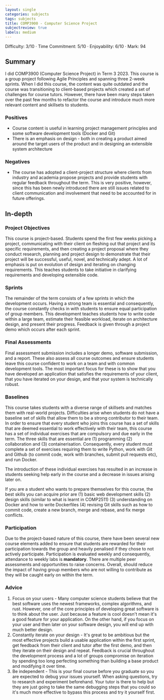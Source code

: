 ```yaml
---
layout: single
categories: subjects
tags: subjects
title: COMP3900 - Computer Science Project
subjectreview: true
labels: medium
---
```


Difficulty: 3/10 · Time Commitment: 5/10 · Enjoyability: 6/10 · Mark: 94

## Summary

I did COMP3900 (Computer Science Project) in Term 3 2023. This course is a group project following Agile Principles and spanning three 2-week sprints. When I did this course, the content was quite outdated and the course was transitioning to client-based projects which created a set of challenges for course tutors. However, there have been many steps taken over the past few months to refactor the course and introduce much more relevant content and skillsets to students.

### Positives

- Course content is useful in learning project management principles and some software development tools (Docker and Git)
- There is an emphasis on design - both in creating a product aimed around the target users of the product and in designing an extensible system architecture

### Negatives

- The course has adopted a client-project structure where clients from industry and academia propose projects and provide students with regular feedback throughout the term. This is very positive, however, since this has been newly introduced there are still issues related to client communication and involvement that need to be accounted for in future offerings.

## In-depth

### Project Objectives
This course is project-based. Students spend the first few weeks picking a project, communicating with their client on fleshing out that project and its specific requirements, and then creating a project proposal where they conduct research, planning and project design to demonstrate that their project will be successful, useful, novel, and technically adept. A lot of emphasis is put on evolution of design and iterating on changing requirements. This teaches students to take initiative in clarifying requirements and developing extensible code.

### Sprints

The remainder of the term consists of a few sprints in which the development occurs. Having a strong team is essential and consequently, the course constantly checks in with students to ensure equal participation of group members. This development teaches students how to write code within a large team, estimate their feasible workload, iterate on architecture design, and present their progress. Feedback is given through a project demo which occurs after each sprint.

### Final Assessments

Final assessment submission includes a longer demo, software submission, and a report. These also assess all course outcomes and ensure students leave this course confident to work on a team and with common development tools. The most important focus for these is to show that you have developed an application that satisfies the requirements of your client, that you have iterated on your design, and that your system is technically robust.

### Baselines

This course takes students with a diverse range of skillsets and matches them with real-world projects. Difficulties arise when students do not have a baseline set of skills that allow them to be a strong contributor to their team. In order to ensure that every student who joins this course has a set of skills that are deemed essential to work effectively with their team, this course has a set of individual exercises that are compulsory and due early in the term. The three skills that are essential are (1) programming (2) collaboration and (3) containerisation. Consequently, every student must complete a set of exercises requiring them to write Python, work with Git and Github (to commit code, work with branches, submit pull requests etc), and run Docker.

The introduction of these individual exercises has resulted in an increase in students seeking help early in the course and a decrease in issues arising later on.

If you are a student who wants to prepare themselves for this course, the best skills you can acquire prior are (1) basic web development skills (2) design skills (similar to what is learnt in COMP2511) (3) understanding on Docker and how to write Dockerfiles (4) revising Git skills such as  how to commit code, create a new branch, merge and rebase, and fix merge conflicts.

### Participation

Due to the project-based nature of this course, there have been several new course elements added to ensure that students are rewarded for their participation towards the group and heavily penalised if they chose to not actively participate. Participation is evaluated weekly and consequently, attendance to weekly labs is **mandatory**. There are multiple peer assessments and opportunities to raise concerns. Overall, should reduce the impact of having group members who are not willing to contribute as they will be caught early on within the term.

### Advice

1. Focus on your users - Many computer science students believe that the best software uses the newest frameworks, complex algorithms, and rust. However, one of the core principles of developing great software is to think about the user. Just because a feature is cool doesn't mean it's a good feature for your application. On the other hand, if you focus on your user and then later on your software design, you will end up with much better design.
2. Constantly iterate on your design - It's great to be ambitious but the most effective projects build a usable application within the first sprint, get feedback from their client and tutor after the first demo, and then they iterate on their design and repeat. Feedback is crucial throughout the development process and a lot of groups compromise on iteration by spending too long perfecting something than building a base product and modifying it over time.
3. Be independent - This is your final course before you graduate so you are expected to debug your issues yourself. When asking questions, try to research and experiment beforehand. Your tutor is there to help but they are just going to take the same debugging steps that you could so it's much more effective to bypass this process and try it yourself first.